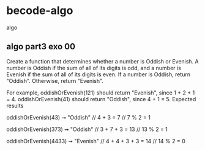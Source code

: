 # becode-algo
 algo
 
 ## algo part3 exo 00

Create a function that determines whether a number is Oddish or Evenish. A number is Oddish if the sum of all of its digits is odd, and a number is Evenish if the sum of all of its digits is even. If a number is Oddish, return "Oddish". Otherwise, return "Evenish".

For example, oddishOrEvenish(121) should return "Evenish", since 1 + 2 + 1 = 4. oddishOrEvenish(41) should return "Oddish", since 4 + 1 = 5.
Expected results

oddishOrEvenish(43) ➞ "Oddish"
// 4 + 3 = 7
// 7 % 2 = 1

oddishOrEvenish(373) ➞ "Oddish"
// 3 + 7 + 3 = 13
// 13 % 2 = 1

oddishOrEvenish(4433) ➞ "Evenish"
// 4 + 4 + 3 + 3 = 14
// 14 % 2 = 0
